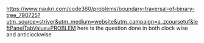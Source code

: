 https://www.naukri.com/code360/problems/boundary-traversal-of-binary-tree_790725?utm_source=striver&utm_medium=website&utm_campaign=a_zcoursetuf&leftPanelTabValue=PROBLEM
here is the question done in both clock wise and anticlockwise
